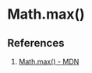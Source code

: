 # Math.max()

## References

1. [Math.max() - MDN](https://developer.mozilla.org/en-US/docs/Web/JavaScript/Reference/Global_Objects/Math/max)